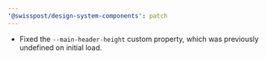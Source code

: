 ```yaml
---
'@swisspost/design-system-components': patch
---
```


- Fixed the `--main-header-height` custom property, which was previously undefined on initial load.
